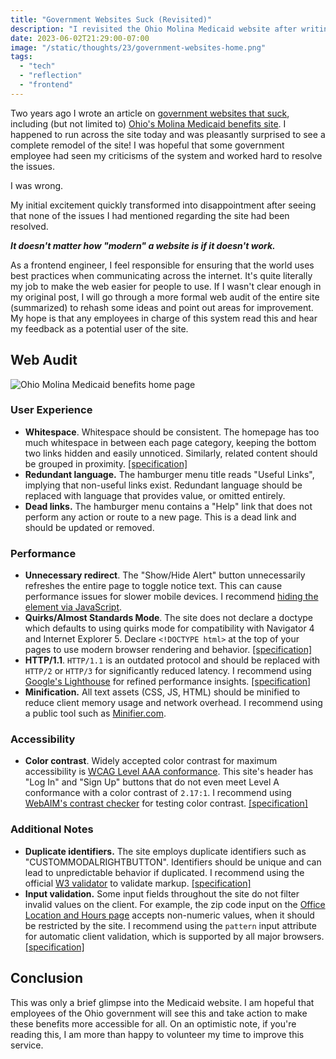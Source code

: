```yaml
---
title: "Government Websites Suck (Revisited)"
description: "I revisited the Ohio Molina Medicaid website after writing a review against it two years ago."
date: 2023-06-02T21:29:00-07:00
image: "/static/thoughts/23/government-websites-home.png"
tags:
  - "tech"
  - "reflection"
  - "frontend"
---
```


Two years ago I wrote an article on [government websites that suck](/thoughts/21/02/government-websites-suck/), including (but not limited to) [Ohio's Molina Medicaid benefits site](https://ssp.benefits.ohio.gov/). I happened to run across the site today and was pleasantly surprised to see a complete remodel of the site! I was hopeful that some government employee had seen my criticisms of the system and worked hard to resolve the issues.

I was wrong.

My initial excitement quickly transformed into disappointment after seeing that none of the issues I had mentioned regarding the site had been resolved.

***It doesn't matter how "modern" a website is if it doesn't work.***

As a frontend engineer, I feel responsible for ensuring that the world uses best practices when communicating across the internet. It's quite literally my job to make the web easier for people to use. If I wasn't clear enough in my original post, I will go through a more formal web audit of the entire site (summarized) to rehash some ideas and point out areas for improvement. My hope is that any employees in charge of this system read this and hear my feedback as a potential user of the site.

## Web Audit

![Ohio Molina Medicaid benefits home page](/static/thoughts/23/government-websites-home.png)

### User Experience

* **Whitespace**. Whitespace should be consistent. The homepage has too much whitespace in between each page category, keeping the bottom two links hidden and easily unnoticed. Similarly, related content should be grouped in proximity. [[specification]](https://www.w3.org/WAI/tips/designing/#use-headings-and-spacing-to-group-related-content)
* **Redundant language.** The hamburger menu title reads "Useful Links", implying that non-useful links exist. Redundant language should be replaced with language that provides value, or omitted entirely.
* **Dead links.** The hamburger menu contains a "Help" link that does not perform any action or route to a new page. This is a dead link and should be updated or removed.

### Performance

* **Unnecessary redirect**. The "Show/Hide Alert" button unnecessarily refreshes the entire page to toggle notice text. This can cause performance issues for slower mobile devices. I recommend [hiding the element via JavaScript](https://stackoverflow.com/questions/6242976/javascript-hide-show-element).
* **Quirks/Almost Standards Mode**. The site does not declare a doctype which defaults to using quirks mode for compatibility with Navigator 4 and Internet Explorer 5. Declare `<!DOCTYPE html>` at the top of your pages to use modern browser rendering and behavior. [[specification]](https://www.w3.org/wiki/Doctypes_and_markup_styles)
* **HTTP/1.1**. `HTTP/1.1` is an outdated protocol and should be replaced with `HTTP/2` or `HTTP/3` for significantly reduced latency. I recommend using [Google's Lighthouse](https://developer.chrome.com/docs/lighthouse/) for refined performance insights. [[specification]](https://www.rfc-editor.org/rfc/rfc9110.html#name-specifications-obsoleted-by)
* **Minification.** All text assets (CSS, JS, HTML) should be minified to reduce client memory usage and network overhead. I recommend using a public tool such as [Minifier.com](https://www.minifier.com/).

### Accessibility

* **Color contrast**. Widely accepted color contrast for maximum accessibility is [WCAG Level AAA conformance](https://www.w3.org/WAI/WCAG2AAA-Conformance). This site's header has "Log In" and "Sign Up" buttons that do not even meet Level A conformance with a color contrast of `2.17:1`. I recommend using [WebAIM's contrast checker](https://webaim.org/resources/contrastchecker/) for testing color contrast. [[specification]](https://www.w3.org/WAI/tips/designing/#provide-sufficient-contrast-between-foreground-and-background)

### Additional Notes

* **Duplicate identifiers.** The site employs duplicate identifiers such as "CUSTOMMODALRIGHTBUTTON". Identifiers should be unique and can lead to unpredictable behavior if duplicated. I recommend using the official [W3 validator](https://validator.w3.org) to validate markup. [[specification]](https://www.w3.org/WAI/standards-guidelines/act/rules/3ea0c8/proposed/)
* **Input validation.** Some input fields throughout the site do not filter invalid values on the client. For example, the zip code input on the [Office Location and Hours page](https://ssp.benefits.ohio.gov/apspssp/ssp.portal/informationLinks/findAnOffice) accepts non-numeric values, when it should be restricted by the site. I recommend using the `pattern` input attribute for automatic client validation, which is supported by all major browsers. [[specification]](https://www.w3.org/WAI/tutorials/forms/validation/#validating-patterned-input)

## Conclusion

This was only a brief glimpse into the Medicaid website. I am hopeful that employees of the Ohio government will see this and take action to make these benefits more accessible for all. On an optimistic note, if you're reading this, I am more than happy to volunteer my time to improve this service.

